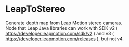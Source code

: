# LeapToStereo
Generate depth map from Leap Motion stereo cameras.<br>
Node that Leap Java libraries can work with SDK v2 ( https://developer.leapmotion.com/sdk/v2 ) and v3 ( https://developer.leapmotion.com/releases ), but not v4.
